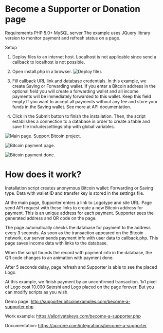 # Become a Supporter or Donation page

Requirements
PHP 5.0+
MySQL server
The example uses JQuery library version to monitor payment and refresh status on a page.

Setup
1) Deploy files to an internet host. Localhost is not applicable since send a callback to localhost is not possible.

2) Open install.php in a browser.
![Deploy files](https://apirone.com/static/img/supporter_install_small.png "install")

3) Fill callback URL link and database credentials.
In this example, we create Saving or Forwarding wallet. If you enter a Bitcoin address in the optional field you will create a forwarding wallet and all income payments will be immediately forwarded to this wallet.
Keep this field empty If you want to accept all payments without any fee and store your funds in the Saving wallet. See more at API documentation.

4) Click in the Submit button to finish the installation. Then, the script establishes a connection to a database in order to create a table and save file include/settings.php with global variables.

![Main page. Support Bitcoin project.](https://apirone.com/static/img/supporter_main_small.png "Main page. Support Bitcoin project.")

![Bitcoin payment page.](https://apirone.com/static/img/supporter_payment_small.png "Bitcoin payment page.")

![Bitcoin payment done.](https://apirone.com/static/img/supporter_payment_done_small.png "Bitcoin payment done.")


# How does it work?

Installation script creates anonymous Bitcoin wallet: Forwarding or Saving type. Data with wallet ID and transfer key is stored in the settings file.

At the main page, Supporter enters a link to Logotype and site URL. Page send API request with these links to create a new Bitcoin address for payment. This is an unique address for each payment.
Supporter sees the generated address and QR code on the page.

The page automatically checks the database for payment to the address every 3 seconds. As soon as the transaction appeared on the Bitcoin network, our server sends payment info with user data to callback.php. This page saves income data with links to the database.

When the script founds the record with payment info in the database, the QR code changes to an animation with payment done.

After 5 seconds delay, page refresh and Supporter is able to see the placed Logo.

At this example, we finish payment by an unconfirmed transaction. 1x1 pixel of Logo cost 10.000 Satoshi and Logo placed on the page forever. But you can modify scripts as you wish.


Demo page: http://supporter.bitcoinexamples.com/become-a-supporter.php

Work example: https://allprivatekeys.com/become-a-supporter.php

Documentation: https://apirone.com/integrations/become-a-supporter
